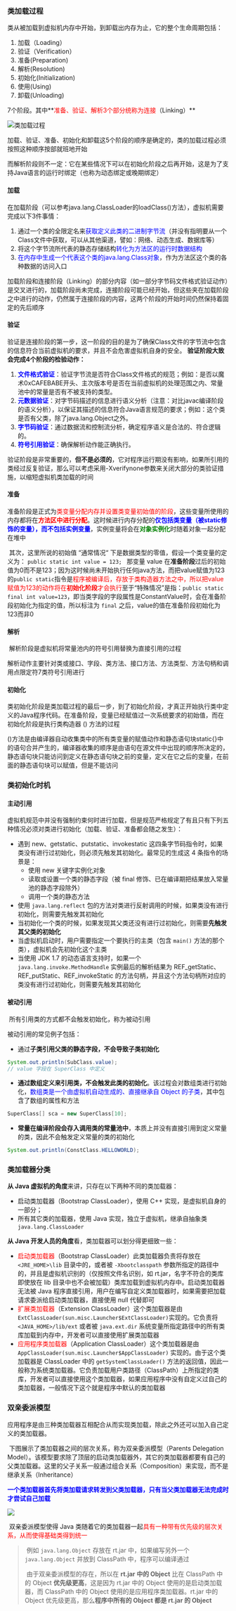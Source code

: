 ### 类加载过程

类从被加载到虚拟机内存中开始，到卸载出内存为止，它的整个生命周期包括：

1. 加载（Loading）
2. 验证（Verification）
3. 准备(Preparation)
4. 解析(Resolution)
5. 初始化(Initialization)
6. 使用(Using)
7. 卸载(Unloading)

7个阶段。其中**<font color=red>准备、验证、解析3个部分统称为连接</font>（Linking）**

![类加载过程](./images/类加载过程.png)

​		加载、验证、准备、初始化和卸载这5个阶段的顺序是确定的，类的加载过程必须按照这种顺序按部就班地开始

​		而解析阶段则不一定：它在某些情况下可以在初始化阶段之后再开始，这是为了支持Java语言的运行时绑定（也称为动态绑定或晚期绑定）

#### **加载**

在加载阶段（可以参考java.lang.ClassLoader的loadClass()方法），虚拟机需要完成以下3件事情：

1. 通过一个类的全限定名来<font color=blue>获取定义此类的二进制字节流</font>（并没有指明要从一个Class文件中获取，可以从其他渠道，譬如：网络、动态生成、数据库等）
2. 将这个字节流所代表的静态存储结构<font color=blue>转化为方法区的运行时数据结构</font>
3. <font color=blue>在内存中生成一个代表这个类的java.lang.Class对象</font>，作为方法区这个类的各种数据的访问入口

​        加载阶段和连接阶段（Linking）的部分内容（如一部分字节码文件格式验证动作）是交叉进行的，加载阶段尚未完成，连接阶段可能已经开始，但这些夹在加载阶段之中进行的动作，仍然属于连接阶段的内容，这两个阶段的开始时间仍然保持着固定的先后顺序

#### **验证**

​		验证是连接阶段的第一步，这一阶段的目的是为了确保Class文件的字节流中包含的信息符合当前虚拟机的要求，并且不会危害虚拟机自身的安全。
**验证阶段大致会完成4个阶段的检验动作：**

1. <font color=blue>**文件格式验证**</font>：验证字节流是否符合Class文件格式的规范；例如：是否以魔术0xCAFEBABE开头、主次版本号是否在当前虚拟机的处理范围之内、常量池中的常量是否有不被支持的类型。
2. <font color=blue>**元数据验证**</font>：对字节码描述的信息进行语义分析（注意：对比javac编译阶段的语义分析），以保证其描述的信息符合Java语言规范的要求；例如：这个类是否有父类，除了java.lang.Object之外。
3. <font color=blue>**字节码验证**</font>：通过数据流和控制流分析，确定程序语义是合法的、符合逻辑的。
4. <font color=blue>**符号引用验证**</font>：确保解析动作能正确执行。

​        验证阶段是非常重要的，**但不是必须的**，它对程序运行期没有影响，如果所引用的类经过反复验证，那么可以考虑采用-Xverifynone参数来关闭大部分的类验证措施，以缩短虚拟机类加载的时间

#### **准备**

​		准备阶段是正式为<font color=red>类变量分配内存并设置类变量初始值的阶段</font>，这些变量所使用的内存都将在<font color=red>**方法区中进行分配**</font>。这时候进行内存分配的<font color=blue>**仅包括类变量（被static修饰的变量），而不包括实例变量**</font>，实例变量将会在<font color=green>**对象实例化**</font>时随着对象一起分配在堆中

​		其次，这里所说的初始值 “通常情况“ 下是数据类型的零值，假设一个类变量的定义为： `public static int value = 123; ` 那变量 value 在**准备阶段**过后的初始值为0而不是123；因为这时候尚未开始执行任何java方法，而把value赋值为123的`public static`指令是<font color=red>程序被编译后，存放于类构造器方法之中，所以把value赋值为123的动作将在**初始化阶段**才会执行</font>
​		至于“特殊情况”是指：`public static final int value=123`，即当类字段的字段属性是ConstantValue时，会在准备阶段初始化为指定的值，所以标注为 `final` 之后，value的值在准备阶段初始化为123而非0

#### **解析**

​		解析阶段是虚拟机将常量池内的符号引用替换为直接引用的过程

​		解析动作主要针对类或接口、字段、类方法、接口方法、方法类型、方法句柄和调用点限定符7类符号引用进行

#### **初始化**

​		类初始化阶段是类加载过程的最后一步，到了初始化阶段，才真正开始执行类中定义的Java程序代码。在准备阶段，变量已经赋值过一次系统要求的初始值，而在初始化阶段是执行类构造器 <clinit>() 方法的过程

​		<clinit>()方法是由编译器自动收集类中的所有类变量的赋值动作和静态语句块static{}中的语句合并产生的，编译器收集的顺序是由语句在源文件中出现的顺序所决定的，静态语句块只能访问到定义在静态语句块之前的变量，定义在它之后的变量，在前面的静态语句块可以赋值，但是不能访问



### 类初始化时机

#### 主动引用

​		虚拟机规范中并没有强制约束何时进行加载，但是规范严格规定了有且只有下列五种情况必须对类进行初始化（加载、验证、准备都会随之发生）：

- 遇到 new、getstatic、putstatic、invokestatic 这四条字节码指令时，如果类没有进行过初始化，则必须先触发其初始化。最常见的生成这 4 条指令的场景是：
  - 使用 new 关键字实例化对象
  - 读取或设置一个类的静态字段（被 final 修饰、已在编译期把结果放入常量池的静态字段除外）
  - 调用一个类的静态方法
- 使用 `java.lang.reflect` 包的方法对类进行反射调用的时候，如果类没有进行初始化，则需要先触发其初始化
- 当初始化一个类的时候，如果发现其父类还没有进行过初始化，则需要**先触发其父类的初始化**
- 当虚拟机启动时，用户需要指定一个要执行的主类（包含 `main()` 方法的那个类），虚拟机会先初始化这个主类
- 当使用 JDK 1.7 的动态语言支持时，如果一个 `java.lang.invoke.MethodHandle` 实例最后的解析结果为 REF_getStatic、REF_putStatic、REF_invokeStatic 的方法句柄，并且这个方法句柄所对应的类没有进行过初始化，则需要先触发其初始化



#### 被动引用

​		所有引用类的方式都不会触发初始化，称为被动引用

被动引用的常见例子包括：

- 通过**子类引用父类的静态字段，不会导致子类初始化**

```java
System.out.println(SubClass.value);  
// value 字段在 SuperClass 中定义
```

- **通过数组定义来引用类，不会触发此类的初始化**。该过程会对数组类进行初始化，<font color=blue>数组类是一个由虚拟机自动生成的、直接继承自 Object 的子类</font>，其中包含了数组的属性和方法

```java
SuperClass[] sca = new SuperClass[10];
```

- **常量在编译阶段会存入调用类的常量池中**，本质上并没有直接引用到定义常量的类，因此不会触发定义常量的类的初始化

```java
System.out.println(ConstClass.HELLOWORLD);
```



### 类加载器分类

**从 Java 虚拟机的角度**来讲，只存在以下两种不同的类加载器：

- 启动类加载器（Bootstrap ClassLoader），使用 C++ 实现，是虚拟机自身的一部分；
- 所有其它类的加载器，使用 Java 实现，独立于虚拟机，继承自抽象类 `java.lang.ClassLoader`



**从 Java 开发人员的角度**看，类加载器可以划分得更细致一些：

- <font color=red>启动类加载器</font>（Bootstrap ClassLoader）此类加载器负责将存放在 `<JRE_HOME>\lib` 目录中的，或者被 `-Xbootclasspath` 参数所指定的路径中的，并且是虚拟机识别的（仅按照文件名识别，如 rt.jar，名字不符合的类库即使放在 lib 目录中也不会被加载）类库加载到虚拟机内存中。启动类加载器无法被 Java 程序直接引用，用户在编写自定义类加载器时，如果需要把加载请求委派给启动类加载器，直接使用 null 代替即可
- <font color=red>扩展类加载器</font>（Extension ClassLoader）这个类加载器是由 `ExtClassLoader(sun.misc.Launcher$ExtClassLoader)`实现的。它负责将 `<JAVA_HOME>/lib/ext` 或者被 `java.ext.dir` 系统变量所指定路径中的所有类库加载到内存中，开发者可以直接使用扩展类加载器
- <font color=red>应用程序类加载器</font>（Application ClassLoader）这个类加载器是由 `AppClassLoader(sun.misc.Launcher$AppClassLoader)` 实现的。由于这个类加载器是 ClassLoader 中的 `getSystemClassLoader()` 方法的返回值，因此一般称为系统类加载器。它负责加载用户类路径（ClassPath）上所指定的类库，开发者可以直接使用这个类加载器，如果应用程序中没有自定义过自己的类加载器，一般情况下这个就是程序中默认的类加载器



### 双亲委派模型

​		应用程序是由三种类加载器互相配合从而实现类加载，除此之外还可以加入自己定义的类加载器。

​		下图展示了类加载器之间的层次关系，称为双亲委派模型（Parents Delegation Model）。该模型要求除了顶层的启动类加载器外，其它的类加载器都要有自己的父类加载器。这里的父子关系一般通过组合关系（Composition）来实现，而不是继承关系（Inheritance）

​		<font color=blue>**一个类加载器首先将类加载请求转发到父类加载器，只有当父类加载器无法完成时才尝试自己加载**</font>

![](./images/双亲委派模型.png)



​		双亲委派模型使得 Java 类随着它的类加载器一起<font color=red>具有一种带有优先级的层次关系，从而使得基础类得到统一</font>

> ​		例如 `java.lang.Object` 存放在 rt.jar 中，如果编写另外一个 `java.lang.Object` 并放到 ClassPath 中，程序可以编译通过
>
> ​		由于双亲委派模型的存在，所以在 **rt.jar 中的 Object** 比在 ClassPath 中的 Object **优先级更高**，这是因为 rt.jar 中的 Object 使用的是启动类加载器，而 ClassPath 中的 Object 使用的是应用程序类加载器。rt.jar 中的 Object 优先级更高，那么**程序中所有的 Object 都是 rt.jar 的 Object**

